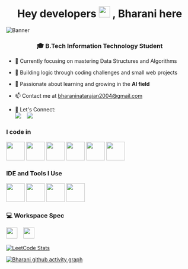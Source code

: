 <h1 align="center">Hey developers <img src="https://raw.githubusercontent.com/MartinHeinz/MartinHeinz/master/wave.gif" width="30px">
, Bharani here </h1>

![Banner](https://res.cloudinary.com/superfolio/image/upload/v1620689979/68747470733a2f2f692e70696e696d672e636f6d2f6f726967696e616c732f63362f33332f63322f63363333633230656465383266306530636564376435373064626533613166332e676966_yjuh2s.gif)

<h3 align="center">🎓 B.Tech Information Technology Student</h3>

- 📍 Currently focusing on mastering Data Structures and Algorithms
- 🚀 Building logic through coding challenges and small web projects
- 🔭 Passionate about learning and growing in the **AI field**  
- 📫 Contact me at bharaninatarajan2004@gmail.com

- 🔗 Let's Connect:  
[<img src="https://img.shields.io/badge/LinkedIn-0077B5?style=for-the-badge&logo=linkedin&logoColor=white">](https://www.linkedin.com/in/bharani-n-605939257/) &nbsp;&nbsp; [<img src="https://img.shields.io/badge/instagram-d62976?style=for-the-badge&logo=instagram&logoColor=white"/>](https://www.instagram.com/bharani.04/)

### I code in
<img height="50" width="50" src="https://img.icons8.com/color/48/000000/python.png" /> <img height="50" width="50" src="https://img.icons8.com/color/48/000000/c-programming.png" />  <img height="50" width="50" src="https://img.icons8.com/color/48/000000/java-coffee-cup-logo.png" /> <img height="50" width="50" src="https://img.icons8.com/color/48/000000/html-5.png" /> <img height="50" width="50" src="https://img.icons8.com/color/48/000000/css3.png" />  <img height="50" width="50" src="https://img.icons8.com/color/48/000000/mysql-logo.png"/> 

### IDE and Tools I Use
<img height="50" width="50" src="https://img.icons8.com/color/48/000000/visual-studio-code-2019.png"/> <img height="50" width="50" src="https://img.icons8.com/color/48/000000/pycharm.png"/> <img height="50" width="50" src="https://img.icons8.com/color/50/000000/git.png"/> <img height="50" src="https://img.icons8.com/officel/480/null/java-eclipse.png"/>


### 💻 Workspace Spec
<img height="30" src="https://img.shields.io/badge/INTEL-i5_12500H-0071C5?style=for-the-badge&logo=intel&logoColor=white"> &nbsp;&nbsp; <img height="30" src="https://img.shields.io/badge/NVIDIA-RTX3050-76B900?style=for-the-badge&logo=nvidia&logoColor=white"/>  

[![LeetCode Stats](https://leetcard.jacoblin.cool/BharanidharanN2004?theme=dark&font=Monda&ext=heatmap)](https://leetcode.com/u/BharanidharanN2004/)  

[![Bharani github activity graph](https://github-readme-activity-graph.vercel.app/graph?username=Bharanidharan-N&bg_color=1f1f1f&color=fffa5c&line=7d7d7d&point=ffd1d1&area=true&hide_border=true)](https://github.com/ashutosh00710/github-readme-activity-graph)


